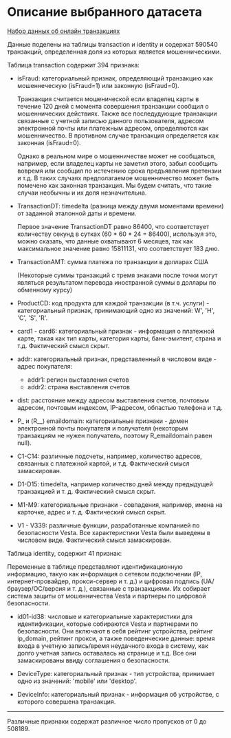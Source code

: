 # Описание выбранного датасета

 [Набор данных об онлайн транзакциях](https://drive.google.com/drive/folders/1q-mc0rfqrOY5UtxbbsblTrcrmtZoNp00?usp=sharing)


Данные поделены на таблицы transaction и identity и содержат 590540 транзакций, определенная доля из которых является мошенническими.


Таблица transaction содержит 394 признака:

* isFraud: категориальный признак, определяющий транзакцию как мошеннеческую (isFraud=1) или законную (isFraud=0). 
  
  Транзакция считается мошенической если владелец карты в течение 120 дней с момента совершения транзакции сообщил о мошеннических действиях. 
  Также все последудующие транзакции связанные с учетной записью данного пользователя, адресом электронной почты или платежным адресом, определяются как мошенничество. 
  В противном случае транзакция определяется как законная (isFraud=0).
  
  Однако в реальном мире о мошенничестве может не сообщаться, например, если владелец карты не заметил этого, забыл сообщить вовремя или сообщил по истечению срока предъявления претензии и т.д. 
  В таких случаях предполагаемое мошенничество может быть помечено как законная транзакция.
  Мы будем считать, что такие случаи необычны и их доля незначительна.

* TransactionDT: timedelta (разница между двумя моментами времени) от заданной эталонной даты и времени. 
  
  Первое значение TransactionDT равно 86400, что соответствует количеству секунд в сутках (60 * 60 * 24 = 86400), используя это,
  можно сказать, что данные охватывают 6 месяцев, так как максимальное значение равно 15811131, что соответствует 183 дню.

* TransactionAMT: сумма платежа по транзакции в долларах США 
  
  (Некоторые суммы транзакций с тремя знаками после точки могут являться результатом перевода иностранной 
  суммы в доллары по обменному курсу)

* ProductCD: код продукта для каждой транзакции (в т.ч. услуги) - категориальный признак, 
  принимающий одно из значений: W', 'H', 'C', 'S', 'R'.

* card1 - card6: категориальный признак - информация о платежной карте, такая как тип карты, категория карты, 
  банк-эмитент, страна и т.д. Фактический смысл скрыт.

* addr: категориальный признак, представленный в числовом виде - адрес покупателя:
  * addr1: регион выставления счетов
  * addr2: страна выставления счетов

* dist: расстояние между адресом выставления счетов, почтовым адресом, почтовым индексом, IP-адресом, областью телефона и т.д.

* P_ и (R__) emaildomain: категориальные признаки - домен электронной почты покупателя и получателя 
  (некоторым транзакциям не нужен получатель, поэтому R_emaildomain равен null).

* C1-C14: различные подсчеты, например, количество адресов, связанных с платежной картой, и т.д. Фактический смысл замаскирован.

* D1-D15: timedelta, например количество дней между предыдущей транзакцией и т. д. Фактический смысл скрыт.

* M1-M9: категориальные признаки - совпадения, например, имена на карточке, адрес и т. д. Фактический смысл скрыт.

* V1 - V339: различные функции, разработанные компанией по безопасности Vesta. Все характеристики Vesta были выведены в числовом виде. Фактический смысл замаскирован.


Таблица identity, содержит 41 признак:

Переменные в таблице представляют идентификационную информацию, такую как информация о сетевом подключении (IP, интернет-провайдер, прокси-сервер и т. д.) и цифровая подпись (UA/браузер/ОС/версия и т. д.), связанные с транзакциями.
Их собирает система защиты от мошенничества Vesta и партнеры по цифровой безопасности.

* id01-id38: числовые и категориальные характеристики для идентификации, которые собираются Vesta и партнерами по безопасности. 
  Они включают в себя рейтинг устройства, рейтинг ip_domain, рейтинг прокси, а также поведенческие данные: 
  время входа в учетную запись/время неудачного входа в систему, как долго учетная запись оставалась на странице и т.д. 
  Все они замаскированы ввиду соглашения о безопасности.

* DeviceType: категориальный признак - тип устройства, принимает одно из значений: 'mobile' или 'desktop'.

* DeviceInfo: категориальный признак - информация об устройстве, с которого совершена транзакция.

------------------------------

Различные признаки содержат различное число пропусков от 0 до 508189.
